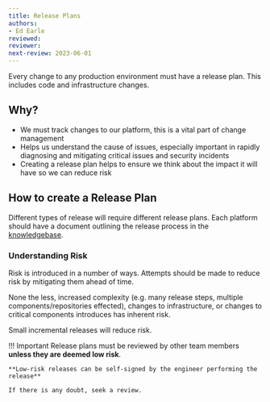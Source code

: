 ```yaml
---
title: Release Plans
authors: 
- Ed Earle
reviewed: 
reviewer:
next-review: 2023-06-01
---
```


Every change to any production environment must have a release plan. This includes code and infrastructure changes.

## Why?

- We must track changes to our platform, this is a vital part of change management
- Helps us understand the cause of issues, especially important in rapidly diagnosing and mitigating critical issues and security incidents
- Creating a release plan helps to ensure we think about the impact it will have so we can reduce risk

## How to create a Release Plan

Different types of release will require different release plans. Each platform should have a document outlining the release process in the [knowledgebase](https://knowledgebase.platformdev.amdigital.co.uk/Platforms/).

### Understanding Risk

Risk is introduced in a number of ways. Attempts should be made to reduce risk by mitigating them ahead of time.

None the less, increased complexity (e.g. many release steps, multiple components/repositories effected), changes to infrastructure, or changes to critical components introduces has inherent risk.

Small incremental releases will reduce risk.

!!! Important
    Release plans must be reviewed by other team members **unless they are deemed low risk**.

    **Low-risk releases can be self-signed by the engineer performing the release**

    If there is any doubt, seek a review.

